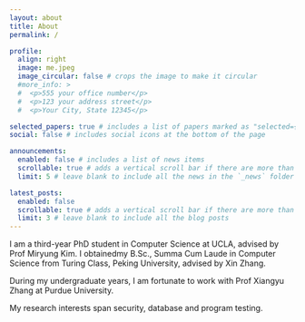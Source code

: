 ```yaml
---
layout: about
title: About
permalink: /

profile:
  align: right
  image: me.jpeg
  image_circular: false # crops the image to make it circular
  #more_info: >
  #  <p>555 your office number</p>
  #  <p>123 your address street</p>
  #  <p>Your City, State 12345</p>

selected_papers: true # includes a list of papers marked as "selected={true}"
social: false # includes social icons at the bottom of the page

announcements:
  enabled: false # includes a list of news items
  scrollable: true # adds a vertical scroll bar if there are more than 3 news items
  limit: 5 # leave blank to include all the news in the `_news` folder

latest_posts:
  enabled: false
  scrollable: true # adds a vertical scroll bar if there are more than 3 new posts items
  limit: 3 # leave blank to include all the blog posts
---
```


I am a third-year PhD student in Computer Science at UCLA, advised by Prof Miryung Kim. 
I obtainedmy B.Sc., Summa Cum Laude in Computer Science from Turing Class, Peking University, advised by Xin Zhang.

During my undergraduate years, I am fortunate to work with Prof Xiangyu Zhang at Purdue University.

My research interests span security, database and program testing.